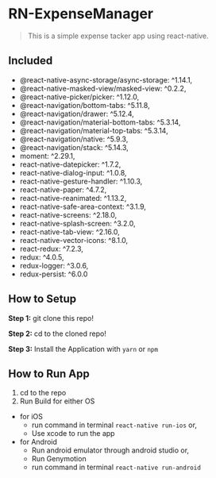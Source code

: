 # RN-ExpenseManager
> This is a simple expense tacker app using react-native.

## Included
* @react-native-async-storage/async-storage: ^1.14.1,
* @react-native-masked-view/masked-view: ^0.2.2,
* @react-native-picker/picker: ^1.12.0,
* @react-navigation/bottom-tabs: ^5.11.8,
* @react-navigation/drawer: ^5.12.4,
* @react-navigation/material-bottom-tabs: ^5.3.14,
* @react-navigation/material-top-tabs: ^5.3.14,
* @react-navigation/native: ^5.9.3,
* @react-navigation/stack: ^5.14.3,
* moment: ^2.29.1,
* react-native-datepicker: ^1.7.2,
* react-native-dialog-input: ^1.0.8,
* react-native-gesture-handler: ^1.10.3,
* react-native-paper: ^4.7.2,
* react-native-reanimated: ^1.13.2,
* react-native-safe-area-context: ^3.1.9,
* react-native-screens: ^2.18.0,
* react-native-splash-screen: ^3.2.0,
* react-native-tab-view: ^2.16.0,
* react-native-vector-icons: ^8.1.0,
* react-redux: ^7.2.3,
* redux: ^4.0.5,
* redux-logger: ^3.0.6,
* redux-persist: ^6.0.0

## How to Setup

**Step 1:** git clone this repo!

**Step 2:** cd to the cloned repo!

**Step 3:** Install the Application with `yarn` or `npm`

## How to Run App

1. cd to the repo
2. Run Build for either OS
* for iOS
    * run command in terminal `react-native run-ios`
      or,
    * Use xcode to run the app
* for Android
    * Run android emulator through android studio
      or,
    * Run Genymotion
    * run command in terminal `react-native run-android`
